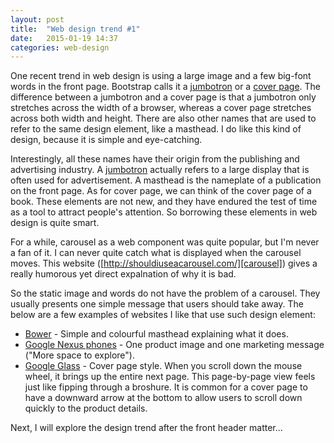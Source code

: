```yaml
---
layout: post
title:  "Web design trend #1"
date:   2015-01-19 14:37
categories: web-design
---
```


One recent trend in web design is using a large image and a few big-font words in the front page. 
Bootstrap calls it a [jumbotron][bootstrap-jumbotron] or a [cover page][bootstrap-cover-page]. The difference between a jumbotron and a cover page is that a jumbotron only stretches across the width of a browser, whereas a cover page stretches across both width and height. There are also other names that are used to refer to the same design element, like a masthead. I do like
this kind of design, because it is simple and eye-catching.

Interestingly, all these names have their origin from the publishing and
advertising industry.
A [jumbotron][jumbotron-wiki] actually refers to a large display that is often used for
advertisement. A masthead is the nameplate of a publication on the front page. As for cover page, we can think of the cover page of a book. These elements are not new, and they have endured the test of time as a tool to attract people's attention. So borrowing these elements in web design is quite smart.

For a while, carousel as a web component was quite popular, but I'm never a fan of it.
I can never quite catch what is displayed when the carousel moves. This
website ([http://shouldiuseacarousel.com/][carousel])
gives a really humorous yet direct expalnation of why it is bad. 

So the static image and words do not have the problem of a carousel. They
usually presents one simple message that users should take away. The below are a
few examples of websites I like that use such design element:

* [Bower](http://bower.io/) - Simple and colourful masthead explaining what it
  does.
* [Google Nexus phones](http://www.google.com/nexus/6/) - One product image and
  one marketing message ("More space to explore").
* [Google Glass](https://www.google.com/glass/start/) - Cover page style. When
  you scroll down the mouse wheel, it brings up the entire next page. This
  page-by-page view feels just like fipping through a broshure. It is common
  for a
  cover page to have a downward arrow at the bottom to allow users to scroll
  down quickly to the product details.

Next, I will explore the design trend after the front header matter...

[bootstrap-cover-page]: http://getbootstrap.com/examples/cover/ 
[bootstrap-jumbotron]: http://getbootstrap.com/examples/jumbotron/
[jumbotron-wiki]: http://en.wikipedia.org/wiki/Jumbotron
[carousel]: http://shouldiuseacarousel.com/
